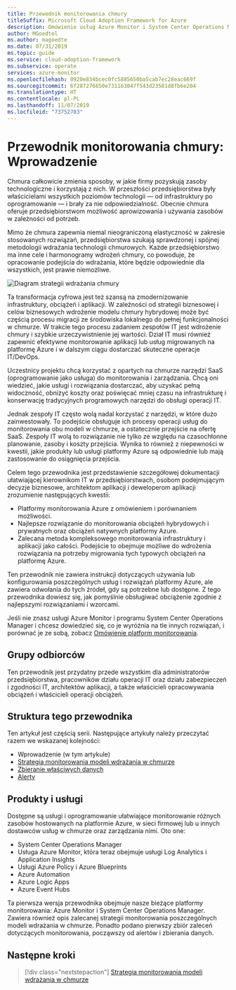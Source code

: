 ```yaml
---
title: Przewodnik monitorowania chmury
titleSuffix: Microsoft Cloud Adoption Framework for Azure
description: Omówienie usług Azure Monitor i System Center Operations Manager
author: MGoedtel
ms.author: magoedte
ms.date: 07/31/2019
ms.topic: guide
ms.service: cloud-adoption-framework
ms.subservice: operate
services: azure-monitor
ms.openlocfilehash: 0920e834bcec0fc5885650ba5cab7ec28eac669f
ms.sourcegitcommit: 6f287276650e731163047f543d23581d8fb6e204
ms.translationtype: HT
ms.contentlocale: pl-PL
ms.lasthandoff: 11/07/2019
ms.locfileid: "73752783"
---
```

# <a name="cloud-monitoring-guide-introduction"></a>Przewodnik monitorowania chmury: Wprowadzenie

Chmura całkowicie zmienia sposoby, w jakie firmy pozyskują zasoby technologiczne i korzystają z nich. W przeszłości przedsiębiorstwa były właścicielami wszystkich poziomów technologii — od infrastruktury po oprogramowanie — i brały za nie odpowiedzialność. Obecnie chmura oferuje przedsiębiorstwom możliwość aprowizowania i używania zasobów w zależności od potrzeb.

Mimo że chmura zapewnia niemal nieograniczoną elastyczność w zakresie stosowanych rozwiązań, przedsiębiorstwa szukają sprawdzonej i spójnej metodologii wdrażania technologii chmurowych. Każde przedsiębiorstwo ma inne cele i harmonogramy wdrożeń chmury, co powoduje, że opracowanie podejścia do wdrażania, które będzie odpowiednie dla wszystkich, jest prawie niemożliwe.

![Diagram strategii wdrażania chmury](./media/monitoring-management-guidance-cloud-and-on-premises/introduction-cloud-adoption.png)

Ta transformacja cyfrowa jest też szansą na zmodernizowanie infrastruktury, obciążeń i aplikacji. W zależności od strategii biznesowej i celów biznesowych wdrożenie modelu chmury hybrydowej może być częścią procesu migracji ze środowiska lokalnego do pełnej funkcjonalności w chmurze. W trakcie tego procesu zadaniem zespołów IT jest wdrożenie chmury i szybkie urzeczywistnienie jej wartości. Dział IT musi również zapewnić efektywne monitorowanie aplikacji lub usług migrowanych na platformę Azure i w dalszym ciągu dostarczać skuteczne operacje IT/DevOps.

Uczestnicy projektu chcą korzystać z opartych na chmurze narzędzi SaaS (oprogramowanie jako usługa) do monitorowania i zarządzania. Chcą oni wiedzieć, jakie usługi i rozwiązania dostarczać, aby uzyskać pełną widoczność, obniżyć koszty oraz poświęcać mniej czasu na infrastrukturę i konserwację tradycyjnych programowych narzędzi do obsługi operacji IT.

Jednak zespoły IT często wolą nadal korzystać z narzędzi, w które dużo zainwestowały. To podejście obsługuje ich procesy operacji usług do monitorowania obu modeli w chmurze, a ostatecznie przejście na ofertę SaaS. Zespoły IT wolą to rozwiązanie nie tylko ze względu na czasochłonne planowanie, zasoby i koszty przejścia. Wynika to również z niepewności w kwestii, jakie produkty lub usługi platformy Azure są odpowiednie lub mają zastosowanie do osiągnięcia przejścia.

Celem tego przewodnika jest przedstawienie szczegółowej dokumentacji ułatwiającej kierownikom IT w przedsiębiorstwach, osobom podejmującym decyzje biznesowe, architektom aplikacji i deweloperom aplikacji zrozumienie następujących kwestii:

* Platformy monitorowania Azure z omówieniem i porównaniem możliwości.
* Najlepsze rozwiązanie do monitorowania obciążeń hybrydowych i prywatnych oraz obciążeń natywnych platformy Azure.
* Zalecana metoda kompleksowego monitorowania infrastruktury i aplikacji jako całości. Podejście to obejmuje możliwe do wdrożenia rozwiązania na potrzeby migrowania tych typowych obciążeń na platformę Azure.

Ten przewodnik nie zawiera instrukcji dotyczących używania lub konfigurowania poszczególnych usług i rozwiązań platformy Azure, ale zawiera odwołania do tych źródeł, gdy są potrzebne lub dostępne. Z tego przewodnika dowiesz się, jak pomyślnie obsługiwać obciążenie zgodnie z najlepszymi rozwiązaniami i wzorcami.

Jeśli nie znasz usługi Azure Monitor i programu System Center Operations Manager i chcesz dowiedzieć się, co je wyróżnia na tle innych rozwiązań, i porównać je ze sobą, zobacz [Omówienie platform monitorowania](./platform-overview.md).

## <a name="audience"></a>Grupy odbiorców

Ten przewodnik jest przydatny przede wszystkim dla administratorów przedsiębiorstwa, pracowników działu operacji IT oraz działu zabezpieczeń i zgodności IT, architektów aplikacji, a także właścicieli opracowywania obciążeń i właścicieli operacji obciążeń.

## <a name="how-this-guide-is-structured"></a>Struktura tego przewodnika

Ten artykuł jest częścią serii. Następujące artykuły należy przeczytać razem we wskazanej kolejności:

* Wprowadzenie (w tym artykule)
* [Strategia monitorowania modeli wdrażania w chmurze](./cloud-models-monitor-overview.md)
* [Zbieranie właściwych danych](./data-collection.md)
* [Alerty](./alerting.md)

## <a name="products-and-services"></a>Produkty i usługi

Dostępne są usługi i oprogramowanie ułatwiające monitorowanie różnych zasobów hostowanych na platformie Azure, w sieci firmowej lub u innych dostawców usług w chmurze oraz zarządzania nimi. Oto one:

* System Center Operations Manager
* Usługa Azure Monitor, która teraz obejmuje usługi Log Analytics i Application Insights
* Usługi Azure Policy i Azure Blueprints
* Azure Automation
* Azure Logic Apps
* Azure Event Hubs

Ta pierwsza wersja przewodnika obejmuje nasze bieżące platformy monitorowania: Azure Monitor i System Center Operations Manager. Zawiera również opis zalecanej strategii monitorowania poszczególnych modeli wdrażania w chmurze. Ponadto podano pierwszy zbiór zaleceń dotyczących monitorowania, począwszy od alertów i zbierania danych.

## <a name="next-steps"></a>Następne kroki

> [!div class="nextstepaction"]
> [Strategia monitorowania modeli wdrażania w chmurze](./cloud-models-monitor-overview.md)
